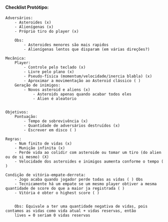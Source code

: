 #### Checklist Protótipo:
    Adversários:
        - Asteroides (x)
        - Alienígenas (x)
        - Próprio tiro do player (x)

        Obs: 
            - Asteroides menores são mais rapidos
            - Alienígenas lentos que disparam (em várias direções?)

    Mecânica:
        Player: 
            - Controle pelo teclado (x)
            - Livre pelo plano (x)
            - Pseudo-física (momentum/velocidade/inercia blabla) (x)
            - Aproximar a movimentação ao Asteroid clássico ( )
        Geração de inimigos:
            - Novos asteroid e aliens (x)
                - Asteroids apenas quando acabar todos eles
                - Alien é aleatorio

        
    Objetivos:
        Pontuação:
            - Tempo de sobrevivência (x)
            - Quantidade de adversários destruídos (x)
            - Escrever em disco ( )

    Regras:
        - Num finito de vidas (x)
        - Munição infinita (x)
        - Perde vida ao colidir com asteroide ou tomar um tiro (do alien ou de si mesmo) (X)
        - Velocidade dos asteroides e inimigos aumenta conforme o tempo ( )

    Condição de vitória-empate-derrota:
        - Jogo acaba quando jogador perde todas as vidas ( ) Obs
        - Tecnicamente há um empate se um mesmo player obtiver a mesma quantidade de score do que a maior ja registrada ( )
        - Vitória é obter o highest score ( )


        Obs: Equivale a ter uma quantidade negativa de vidas, pois contamos as vidas como vida atual + vidas reservas, então
        lives = 0 seriam 0 vidas reservas

